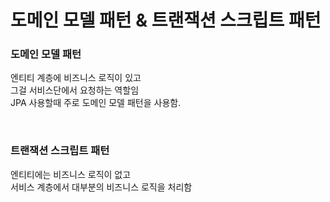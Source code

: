 # 도메인 모델 패턴 & 트랜잭션 스크립트 패턴

### 도메인 모델 패턴
엔티티 계층에 비즈니스 로직이 있고   
그걸 서비스단에서 요청하는 역할임   
JPA 사용할때 주로 도메인 모델 패턴을 사용함.   

<br>

### 트랜잭션 스크립트 패턴
엔티티에는 비즈니스 로직이 없고   
서비스 계층에서 대부분의 비즈니스 로직을 처리함   